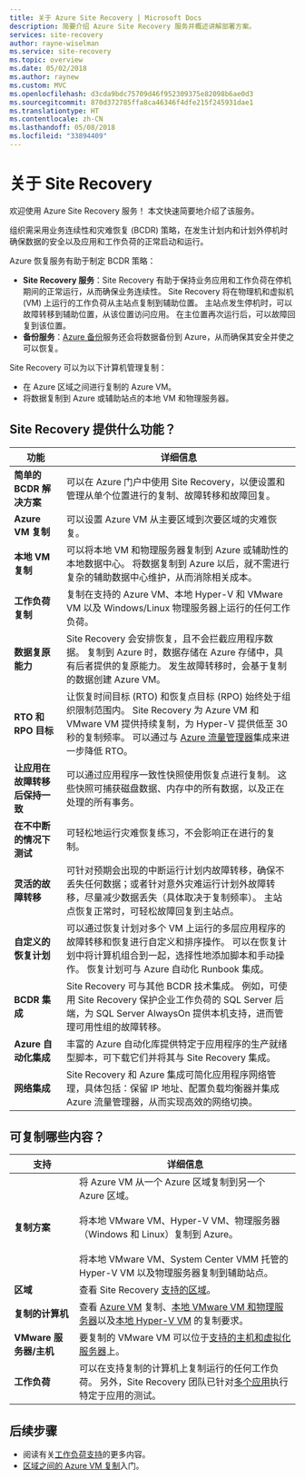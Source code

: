 ```yaml
---
title: 关于 Azure Site Recovery | Microsoft Docs
description: 简要介绍 Azure Site Recovery 服务并概述讲解部署方案。
services: site-recovery
author: rayne-wiselman
ms.service: site-recovery
ms.topic: overview
ms.date: 05/02/2018
ms.author: raynew
ms.custom: MVC
ms.openlocfilehash: d3cda9bdc75709d46f952309375e82098b6ae0d3
ms.sourcegitcommit: 870d372785ffa8ca46346f4dfe215f245931dae1
ms.translationtype: HT
ms.contentlocale: zh-CN
ms.lasthandoff: 05/08/2018
ms.locfileid: "33894409"
---
```

# <a name="about-site-recovery"></a>关于 Site Recovery

欢迎使用 Azure Site Recovery 服务！ 本文快速简要地介绍了该服务。

组织需采用业务连续性和灾难恢复 (BCDR) 策略，在发生计划内和计划外停机时确保数据的安全以及应用和工作负荷的正常启动和运行。

Azure 恢复服务有助于制定 BCDR 策略：

- **Site Recovery 服务**：Site Recovery 有助于保持业务应用和工作负荷在停机期间的正常运行，从而确保业务连续性。 Site Recovery 将在物理机和虚拟机 (VM) 上运行的工作负荷从主站点复制到辅助位置。 主站点发生停机时，可以故障转移到辅助位置，从该位置访问应用。 在主位置再次运行后，可以故障回复到该位置。  
- **备份服务**：[Azure 备份](https://docs.microsoft.com/azure/backup/)服务还会将数据备份到 Azure，从而确保其安全并使之可以恢复。

Site Recovery 可以为以下计算机管理复制：

- 在 Azure 区域之间进行复制的 Azure VM。
- 将数据复制到 Azure 或辅助站点的本地 VM 和物理服务器。


## <a name="what-does-site-recovery-provide"></a>Site Recovery 提供什么功能？


**功能** | **详细信息**
--- | ---
**简单的 BCDR 解决方案** | 可以在 Azure 门户中使用 Site Recovery，以便设置和管理从单个位置进行的复制、故障转移和故障回复。
**Azure VM 复制** | 可以设置 Azure VM 从主要区域到次要区域的灾难恢复。
**本地 VM 复制** | 可以将本地 VM 和物理服务器复制到 Azure 或辅助性的本地数据中心。 将数据复制到 Azure 以后，就不需进行复杂的辅助数据中心维护，从而消除相关成本。
**工作负荷复制** | 复制在支持的 Azure VM、本地 Hyper-V 和 VMware VM 以及 Windows/Linux 物理服务器上运行的任何工作负荷。
**数据复原能力** | Site Recovery 会安排恢复，且不会拦截应用程序数据。 复制到 Azure 时，数据存储在 Azure 存储中，具有后者提供的复原能力。 发生故障转移时，会基于复制的数据创建 Azure VM。
**RTO 和 RPO 目标** | 让恢复时间目标 (RTO) 和恢复点目标 (RPO) 始终处于组织限制范围内。 Site Recovery 为 Azure VM 和 VMware VM 提供持续复制，为 Hyper-V 提供低至 30 秒的复制频率。 可以通过与 [Azure 流量管理器](https://azure.microsoft.com/blog/reduce-rto-by-using-azure-traffic-manager-with-azure-site-recovery/)集成来进一步降低 RTO。
**让应用在故障转移后保持一致** | 可以通过应用程序一致性快照使用恢复点进行复制。 这些快照可捕获磁盘数据、内存中的所有数据，以及正在处理的所有事务。
**在不中断的情况下测试** | 可轻松地运行灾难恢复练习，不会影响正在进行的复制。
**灵活的故障转移** | 可针对预期会出现的中断运行计划内故障转移，确保不丢失任何数据；或者针对意外灾难运行计划外故障转移，尽量减少数据丢失（具体取决于复制频率）。 主站点恢复正常时，可轻松故障回复到主站点。
**自定义的恢复计划** | 可以通过恢复计划对多个 VM 上运行的多层应用程序的故障转移和恢复进行自定义和排序操作。 可以在恢复计划中将计算机组合到一起，选择性地添加脚本和手动操作。 恢复计划可与 Azure 自动化 Runbook 集成。
**BCDR 集成** | Site Recovery 可与其他 BCDR 技术集成。 例如，可使用 Site Recovery 保护企业工作负荷的 SQL Server 后端，为 SQL Server AlwaysOn 提供本机支持，进而管理可用性组的故障转移。
**Azure 自动化集成** | 丰富的 Azure 自动化库提供特定于应用程序的生产就绪型脚本，可下载它们并将其与 Site Recovery 集成。
**网络集成** | Site Recovery 和 Azure 集成可简化应用程序网络管理，具体包括：保留 IP 地址、配置负载均衡器并集成 Azure 流量管理器，从而实现高效的网络切换。


## <a name="what-can-i-replicate"></a>可复制哪些内容？

**支持** | **详细信息**
--- | ---
**复制方案** | 将 Azure VM 从一个 Azure 区域复制到另一个 Azure 区域。<br/><br/>  将本地 VMware VM、Hyper-V VM、物理服务器（Windows 和 Linux）复制到 Azure。<br/><br/> 将本地 VMware VM、System Center VMM 托管的 Hyper-V VM 以及物理服务器复制到辅助站点。
**区域** | 查看 Site Recovery [支持的区域](https://azure.microsoft.com/regions/services/)。 |
**复制的计算机** | 查看 [Azure VM](azure-to-azure-support-matrix.md#support-for-replicated-machine-os-versions) 复制、[本地 VMware VM 和物理服务器](vmware-physical-azure-support-matrix.md#replicated-machines)以及[本地 Hyper-V VM](hyper-v-azure-support-matrix.md#replicated-vms) 的复制要求。
**VMware 服务器/主机** | 要复制的 VMware VM 可以位于[支持的主机和虚拟化服务器](vmware-physical-azure-support-matrix.md)上。
**工作负荷** | 可以在支持复制的计算机上复制运行的任何工作负荷。 另外，Site Recovery 团队已针对[多个应用](site-recovery-workload.md#workload-summary)执行特定于应用的测试。



## <a name="next-steps"></a>后续步骤
* 阅读有关[工作负荷支持](site-recovery-workload.md)的更多内容。
* [区域之间的 Azure VM 复制](azure-to-azure-quickstart.md)入门。 
